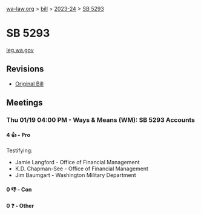 [wa-law.org](/) > [bill](/bill/) > [2023-24](/bill/2023-24/) > [SB 5293](/bill/2023-24/sb/5293/)

# SB 5293
[leg.wa.gov](https://app.leg.wa.gov/billsummary?BillNumber=5293&Year=2023&Initiative=false)

## Revisions
* [Original Bill](1/)

## Meetings
### Thu 01/19 04:00 PM - Ways & Means (WM): SB 5293 Accounts
#### 4 👍 - Pro
Testifying:
* Jamie Langford - Office of Financial Management
* K.D.  Chapman-See - Office of Financial Management
* Jim Baumgart - Washington Military Department

#### 0 👎 - Con

#### 0 ❓ - Other
